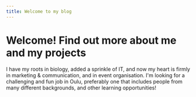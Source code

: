 ```yaml
---
title: Welcome to my blog
---
```


# Welcome! Find out more about me and my projects

I have my roots in biology, added a sprinkle of IT, and now my heart is firmly in marketing & communication, and in event organisation. I'm looking for a challenging and fun job in Oulu, preferably one that includes people from many different backgrounds, and other learning opportunities!
